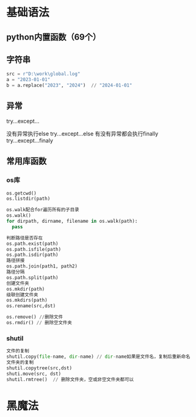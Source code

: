 # 基础语法
## python内置函数（69个）

## 字符串
```python
src = r"D:\work\global.log"
a = "2023-01-01"
b = a.replace("2023", "2024")  // "2024-01-01"
```


## 异常
try...except...  

没有异常执行else
try...except...else
有没有异常都会执行finally
try...except...finaly

## 常用库函数
### os库
```python
os.getcwd()
os.listdir(path)

os.walk配合for遍历所有的子目录
os.walk()
for dirpath, dirname, filename in os.walk(path):
  pass

判断路径是否存在
os.path.exist(path)
os.path.isfile(path)
os.path.isdir(path)
路径拼接
os.path.join(path1, path2)
路径分隔
os.path.split(path)
创建文件夹
os.mkdir(path)
级联创建文件夹
os.mkdirs(path)
os.rename(src,dst)

os.remove() //删除文件
os.rmdir() // 删除空文件夹
```


### shutil
```python
文件的复制
shutil.copy(file-name, dir-name) // dir-name如果是文件名，复制后重新命名
文件夹的复制
shutil.copytree(src,dst)
shuti.move(src, dst)
shutil.rmtree()  // 删除文件夹，空或非空文件夹都可以
```


# 黑魔法
